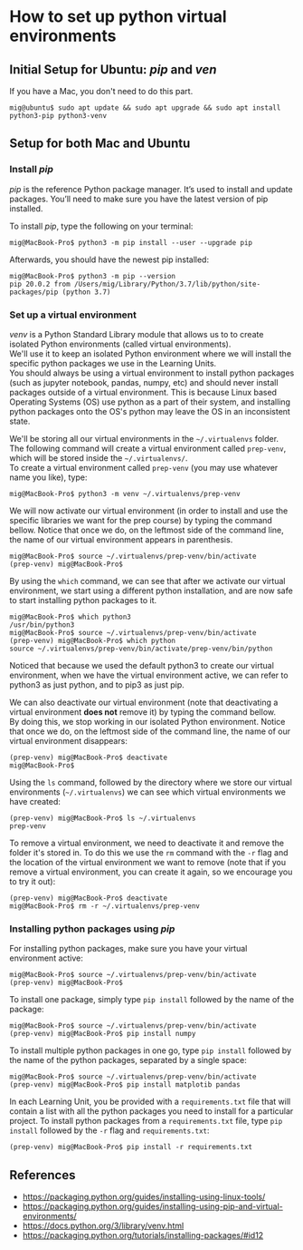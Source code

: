 # How to set up python virtual environments

## Initial Setup for Ubuntu: _pip_ and _ven_

If you have a Mac, you don't need to do this part.
```console
mig@ubuntu$ sudo apt update && sudo apt upgrade && sudo apt install python3-pip python3-venv
```

## Setup for both Mac and Ubuntu

### Install _pip_

_pip_ is the reference Python package manager. It’s used to install and update packages. You’ll need to make sure you have the latest version of pip installed.

To install _pip_, type the following on your terminal:
```console
mig@MacBook-Pro$ python3 -m pip install --user --upgrade pip
```

Afterwards, you should have the newest pip installed:
```console
mig@MacBook-Pro$ python3 -m pip --version
pip 20.0.2 from /Users/mig/Library/Python/3.7/lib/python/site-packages/pip (python 3.7)
```

### Set up a virtual environment

_venv_ is a Python Standard Library module that allows us to to create isolated Python environments (called virtual environments).  
We'll use it to keep an isolated Python environment where we will install the specific python packages we use in the Learning Units.  
You should always be using a virtual environment to install python packages (such as jupyter notebook, pandas, numpy, etc) and should never install packages outside of a virtual environment. This is because Linux based Operating Systems (OS) use python as a part of their system, and installing python packages onto the OS's python may leave the OS in an inconsistent state.   

We'll be storing all our virtual environments in the `~/.virtualenvs` folder.  
The following command will create a virtual environment called `prep-venv`, which will be stored inside the `~/.virtualenvs/`.  
To create a virtual environment called `prep-venv` (you may use whatever name you like), type:
```console
mig@MacBook-Pro$ python3 -m venv ~/.virtualenvs/prep-venv
```

We will now activate our virtual environment (in order to install and use the specific libraries we want for the prep course) by typing the command bellow.
Notice that once we do, on the leftmost side of the command line, the name of our virtual environment appears in parenthesis.  
```console
mig@MacBook-Pro$ source ~/.virtualenvs/prep-venv/bin/activate
(prep-venv) mig@MacBook-Pro$
```

By using the `which` command, we can see that after we activate our virtual environment, we start using a different python installation, and are now safe to start installing python packages to it.
```console
mig@MacBook-Pro$ which python3
/usr/bin/python3
mig@MacBook-Pro$ source ~/.virtualenvs/prep-venv/bin/activate
(prep-venv) mig@MacBook-Pro$ which python
source ~/.virtualenvs/prep-venv/bin/activate/prep-venv/bin/python
```

Noticed that because we used the default python3 to create our virtual environment, when we have the virtual environment active, we can refer to python3 as just python, and to pip3 as just pip.

We can also deactivate our virtual environment (note that deactivating a virtual environment **does not** remove it) by typing the command bellow.  
By doing this, we stop working in our isolated Python environment.
Notice that once we do, on the leftmost side of the command line, the name of our virtual environment disappears:
```console
(prep-venv) mig@MacBook-Pro$ deactivate
mig@MacBook-Pro$
```

Using the `ls` command, followed by the directory where we store our virtual environments (`~/.virtualenvs`) we can see which virtual environments we have created:
```console
(prep-venv) mig@MacBook-Pro$ ls ~/.virtualenvs
prep-venv
```

To remove a virtual environment, we need to deactivate it and remove the folder it's stored in.
To do this we use the `rm` command with the `-r` flag and the location of the virtual environment we want to remove (note that if you remove a virtual environment, you can create it again, so we encourage you to try it out):
```console
(prep-venv) mig@MacBook-Pro$ deactivate
mig@MacBook-Pro$ rm -r ~/.virtualenvs/prep-venv
```

### Installing python packages using _pip_

For installing python packages, make sure you have your virtual environment active:
```console
mig@MacBook-Pro$ source ~/.virtualenvs/prep-venv/bin/activate
(prep-venv) mig@MacBook-Pro$ 
```

To install one package, simply type `pip install` followed by the name of the package:
```console
mig@MacBook-Pro$ source ~/.virtualenvs/prep-venv/bin/activate
(prep-venv) mig@MacBook-Pro$ pip install numpy
```

To install multiple python packages in one go, type `pip install` followed by the name of the python packages, separated by a single space:
```console
mig@MacBook-Pro$ source ~/.virtualenvs/prep-venv/bin/activate
(prep-venv) mig@MacBook-Pro$ pip install matplotib pandas
```

In each Learning Unit, you be provided with a `requirements.txt` file that will contain a list with all the python packages you need to install for a particular project. 
To install python packages from a `requirements.txt` file, type `pip install` followed by the `-r` flag and `requirements.txt`:
```console
(prep-venv) mig@MacBook-Pro$ pip install -r requirements.txt
```

## References

* https://packaging.python.org/guides/installing-using-linux-tools/
* https://packaging.python.org/guides/installing-using-pip-and-virtual-environments/
* https://docs.python.org/3/library/venv.html
* https://packaging.python.org/tutorials/installing-packages/#id12
